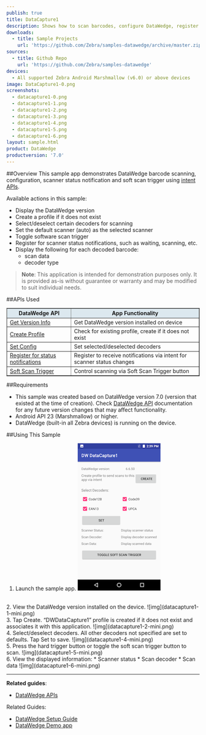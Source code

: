 ```yaml
---
publish: true
title: DataCapture1
description: Shows how to scan barcodes, configure DataWedge, register for scanner status notifications, and use the software scan trigger via intent APIs.
downloads:
  - title: Sample Projects
    url: 'https://github.com/Zebra/samples-datawedge/archive/master.zip'
sources:
  - title: Github Repo
    url: 'https://github.com/Zebra/samples-datawedge'
devices:
  - All supported Zebra Android Marshmallow (v6.0) or above devices
image: DataCapture1-0.png
screenshots:
  - datacapture1-0.png
  - datacapture1-1.png
  - datacapture1-2.png
  - datacapture1-3.png
  - datacapture1-4.png
  - datacapture1-5.png
  - datacapture1-6.png
layout: sample.html
product: DataWedge
productversion: '7.0'
---
```


##Overview 
This sample app demonstrates DataWedge barcode scanning, configuration, scanner status notification and soft scan trigger using [intent APIs](http://techdocs.zebra.com/datawedge/latest/guide/api/). 

Available actions in this sample: 
* Display the DataWedge version
* Create a profile if it does not exist   
* Select/deselect certain decoders for scanning
* Set the default scanner (auto) as the selected scanner
* Toggle software scan trigger
* Register for scanner status notifications, such as waiting, scanning, etc.  
* Display the following for each decoded barcode:  
  * scan data 
  * decoder type 

>**Note**: This application is intended for demonstration purposes only. It is provided as-is without guarantee or warranty and may be modified to suit individual needs.

##APIs Used

<table class="facelift" style="width:100%" border="1" padding="5px">
  <tr bgcolor="#dce8ef">
    <th>DataWedge API</th>
    <th>App Functionality</th>
  </tr>
  
  <tr>
	  <td><a href="http://techdocs.zebra.com/datawedge/latest/guide/api/getversioninfo/">Get Version Info</a></td>
	  <td>Get DataWedge version installed on device</td>
  </tr>

  <tr>
    <td><a href="http://techdocs.zebra.com/datawedge/latest/guide/api/createprofile/">Create Profile</a></td>
    <td>Check for existing profile, create if it does not exist</td>
  </tr>

  <tr>
    <td><a href="http://techdocs.zebra.com/datawedge/latest/guide/api/setconfig/">Set Config</a></td>
    <td>Set selected/deselected decoders</td>
  </tr>

  <tr>
    <td><a href="http://techdocs.zebra.com/datawedge/latest/guide/api/registerfornotification/">Register for status notifications</a></td>
    <td>Register to receive notifications via intent for scanner status changes</td>
  </tr>

  <tr>
    <td><a href="http://techdocs.zebra.com/datawedge/latest/guide/api/softscantrigger/">Soft Scan Trigger</a></td>
    <td>Control scanning via Soft Scan Trigger button</td>
  </tr>
</table>

##Requirements
* This sample was created based on DataWedge version 7.0 (version that existed at the time of creation). Check [DataWedge API](http://techdocs.zebra.com/datawedge/latest/guide/about/) documentation for any future version changes that may affect functionality.
* Android API 23 (Marshmallow) or higher.
* DataWedge (built-in all Zebra devices) is running on the device.

##Using This Sample
1. Launch the sample app.
  ![img](datacapture1-0-mini.png)  
<br>
2. View the DataWedge version installed on the device. 
  ![img](datacapture1-1-mini.png)  
<br>
3. Tap Create. “DWDataCapture1” profile is created if it does not exist and associates it with this application. 
  ![img](datacapture1-2-mini.png)  
<br>
4. Select/deselect decoders. All other decoders not specified are set to defaults. Tap Set to save.
  ![img](datacapture1-4-mini.png)   
<br>
5. Press the hard trigger button or toggle the soft scan trigger button to scan. 
  ![img](datacapture1-5-mini.png)  
<br>
6. View the displayed information: 
   * Scanner status
   * Scan decoder
   * Scan data 
![img](datacapture1-6-mini.png)  
 
  
-----

**Related guides**:

* [DataWedge APIs](../../api) 


Related Guides: 

* [DataWedge Setup Guide](../setup)
* [DataWedge Demo app](../demo)









